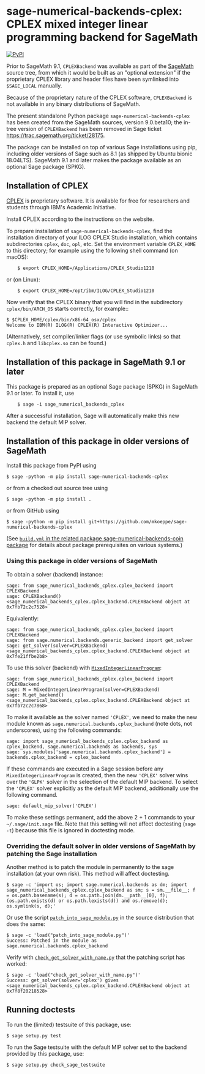 # sage-numerical-backends-cplex: CPLEX mixed integer linear programming backend for SageMath

[![PyPI](https://img.shields.io/pypi/v/sage-numerical-backends-cplex)](https://pypi.org/project/sage-numerical-backends-cplex/ "PyPI: sage-numerical-backends-cplex")

Prior to SageMath 9.1, `CPLEXBackend` was available as part of the [SageMath](http://www.sagemath.org/) source tree,
from which it would be built as an "optional extension" if the proprietary CPLEX library and header files have been symlinked into `$SAGE_LOCAL` manually.

Because of the proprietary nature of the CPLEX software, `CPLEXBackend` is not available in any binary distributions of SageMath.

The present standalone Python package `sage-numerical-backends-cplex` has been created from the SageMath sources, version 9.0.beta10; the in-tree version of `CPLEXBackend` has been removed in Sage ticket https://trac.sagemath.org/ticket/28175.  

The package can be installed on top of various Sage installations using pip, including older versions of Sage such as 8.1 (as shipped by Ubuntu bionic 18.04LTS).  SageMath 9.1 and later makes the package available as an optional Sage package (SPKG).

## Installation of CPLEX

[CPLEX](https://www.ibm.com/products/ilog-cplex-optimization-studio)
is proprietary software.  It is available for free for researchers and students through IBM's Academic Initiative.

Install CPLEX according to the instructions on the website.

To prepare installation of `sage-numerical-backends-cplex`, find the installation directory of your ILOG CPLEX Studio installation, which contains subdirectories ``cplex``, ``doc``, ``opl``, etc. Set the environment variable ``CPLEX_HOME`` to this directory; for example using the following shell command (on macOS):

        $ export CPLEX_HOME=/Applications/CPLEX_Studio1210

or (on Linux):

        $ export CPLEX_HOME=/opt/ibm/ILOG/CPLEX_Studio1210

Now verify that the CPLEX binary that you will find in the subdirectory ``cplex/bin/ARCH_OS`` starts correctly, for example::

    $ $CPLEX_HOME/cplex/bin/x86-64_osx/cplex
    Welcome to IBM(R) ILOG(R) CPLEX(R) Interactive Optimizer...

(Alternatively, set compiler/linker flags (or use symbolic links) so that `cplex.h` and `libcplex.so` can be found.)

## Installation of this package in SageMath 9.1 or later

This package is prepared as an optional Sage package (SPKG) in SageMath 9.1 or later.
To install it, use

        $ sage -i sage_numerical_backends_cplex

After a successful installation, Sage will automatically make this new backend
the default MIP solver.

## Installation of this package in older versions of SageMath

Install this package from PyPI using

    $ sage -python -m pip install sage-numerical-backends-cplex

or from a checked out source tree using

    $ sage -python -m pip install .

or from GitHub using

    $ sage -python -m pip install git+https://github.com/mkoeppe/sage-numerical-backends-cplex

(See [`build.yml` in the related package sage-numerical-backends-coin package](https://github.com/mkoeppe/sage-numerical-backends-coin/blob/master/.github/workflows/build.yml) for details about package prerequisites on various systems.)

### Using this package in older versions of SageMath

To obtain a solver (backend) instance:

    sage: from sage_numerical_backends_cplex.cplex_backend import CPLEXBackend
    sage: CPLEXBackend()
    <sage_numerical_backends_cplex.cplex_backend.CPLEXBackend object at 0x7fb72c2c7528>

Equivalently:

    sage: from sage_numerical_backends_cplex.cplex_backend import CPLEXBackend
    sage: from sage.numerical.backends.generic_backend import get_solver
    sage: get_solver(solver=CPLEXBackend)
    <sage_numerical_backends_cplex.cplex_backend.CPLEXBackend object at 0x7fe21ffbe2b8>

To use this solver (backend) with [`MixedIntegerLinearProgram`](http://doc.sagemath.org/html/en/reference/numerical/sage/numerical/mip.html):

    sage: from sage_numerical_backends_cplex.cplex_backend import CPLEXBackend
    sage: M = MixedIntegerLinearProgram(solver=CPLEXBackend)
    sage: M.get_backend()
    <sage_numerical_backends_cplex.cplex_backend.CPLEXBackend object at 0x7fb72c2c7868>

To make it available as the solver named `'CPLEX'`, we need to make the new module
known as `sage.numerical.backends.cplex_backend` (note dots, not underscores), using
the following commands:

    sage: import sage_numerical_backends_cplex.cplex_backend as cplex_backend, sage.numerical.backends as backends, sys
    sage: sys.modules['sage.numerical.backends.cplex_backend'] = backends.cplex_backend = cplex_backend

If these commands are executed in a Sage session before any `MixedIntegerLinearProgram` is created, then
the new `'CPLEX'` solver wins over the `'GLPK'` solver in the selection of the default MIP backend.
To select the `'CPLEX'` solver explicitly as the default MIP backend, additionally use the following command.

    sage: default_mip_solver('CPLEX')

To make these settings permanent, add the above 2 + 1 commands to your `~/.sage/init.sage` file.
Note that this setting will not affect doctesting (`sage -t`) because this file is ignored in doctesting mode.

### Overriding the default solver in older versions of SageMath by patching the Sage installation

Another method is to patch the module in permanently to the sage installation (at your own risk).
This method will affect doctesting.

    $ sage -c 'import os; import sage.numerical.backends as dm; import sage_numerical_backends_cplex.cplex_backend as sm; s = sm.__file__; f = os.path.basename(s); d = os.path.join(dm.__path__[0], f); (os.path.exists(d) or os.path.lexists(d)) and os.remove(d); os.symlink(s, d);'

Or use the script [`patch_into_sage_module.py`](patch_into_sage_module.py) in the source distribution that does the same:

    $ sage -c 'load("patch_into_sage_module.py")'
    Success: Patched in the module as sage.numerical.backends.cplex_backend

Verify with [`check_get_solver_with_name.py`](check_get_solver_with_name.py) that the patching script has worked:

    $ sage -c 'load("check_get_solver_with_name.py")'
    Success: get_solver(solver='cplex') gives <sage_numerical_backends_cplex.cplex_backend.CPLEXBackend object at 0x7f8f20218528>

## Running doctests

To run the (limited) testsuite of this package, use:

    $ sage setup.py test

To run the Sage testsuite with the default MIP solver set to the backend provided by this package, use:

    $ sage setup.py check_sage_testsuite


